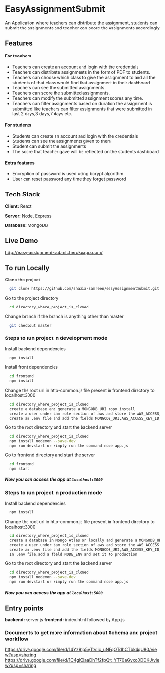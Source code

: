 
# EasyAssignmentSubmit

An Application where teachers can distribute the assignment, students can submit the assignments and teacher can score the assignments accordingly


## Features

#### For teachers
- Teachers can create an account and login with the credentials
- Teachers can distribute assignments in the form of PDF to students.
- Teachers can choose which class to give the assignment to and all the students of that class would find that assignment in their dashboard.
- Teachers can see the submitted assignments.
- Teachers can score the submitted assignments.
- Teachers can modify the submitted assignment scores any time.
- Teachers can filter assignments based on duration the assignment is submitted like teachers can filter assignments that were submitted in last 2 days,3 days,7 days etc.

#### For students
- Students can create an account and login with the credentials
- Students can see the assignments given to them
- Student can submit the assignments
- The score that teacher gave will be reflected on the students dashboard

#### Extra features
- Encryption of password is used using bcrypt algorithm.
- User can reset password any time they forget password

## Tech Stack

**Client:** React

**Server:** Node, Express

**Database:** MongoDB


## Live Demo

http://easy-assignment-submit.herokuapp.com/


## To run Locally

Clone the project

```bash
  git clone https://github.com/shazia-samreen/easyAssignmentSubmit.git
```

Go to the project directory

```bash
  cd directory_where_project_is_cloned
```
Change branch if the branch is anything other than master

```bash
  git checkout master
```

### Steps to run project in development mode

Install backend dependencies

```bash
  npm install
```

Install front dependencies

```bash
  cd frontend
  npm install
```
Change the root url in http-common.js file present in frontend directory to localhost:3000

```bash
  cd directory_where_project_is_cloned
  create a database and generate a MONGODB_URI copy install
  create a user under iam role section of aws and store the AWS_ACCESS_KEY_ID,AWS_SECRET_ACCESS_KEY
  create an .env file and add the fields MONGODB_URI,AWS_ACCESS_KEY_ID,AWS_SECRET_ACCESS_KEY
```
Go to the root directory and start the backend server

```bash
  cd directory_where_project_is_cloned
  npm install nodemon --save-dev
  npm run devstart or simply run the command node app.js
```

Go to frontend directory and start the server

```bash
  cd frontend
  npm start
```
##### Now you can access the app at ```localhost:3000 ```

### Steps to run project in production mode

Install backend dependencies

```bash
  npm install
```
Change the root url in http-common.js file present in frontend directory to localhost:3000

```bash
  cd directory_where_project_is_cloned
  create a database in Mongo Atlas or locally and generate a MONGODB_URI 
  create a user under iam role section of aws and store the AWS_ACCESS_KEY_ID,AWS_SECRET_ACCESS_KEY
  create an .env file and add the fields MONGODB_URI,AWS_ACCESS_KEY_ID,AWS_SECRET_ACCESS_KEY
  In .env file,add a field NODE_ENV and set it to production
```
Go to the root directory and start the backend server

```bash
  cd directory_where_project_is_cloned
  npm install nodemon --save-dev
  npm run devstart or simply run the command node app.js
```
##### Now you can access the app at ```localhost:5000 ```

## Entry points

**backend:** server.js
**frontend:** index.html followed by App.js

### Documents to get more information about Schema and project workflow

https://drive.google.com/file/d/14Yz9fp5yTtvIic_uNFqOTdhCTbk4qU80/view?usp=sharing
https://drive.google.com/file/d/1C4gK0aaDhTf2fpQtt_YT70aGvxoDDDKJ/view?usp=sharing



